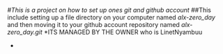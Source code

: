 *#This is a project on how to set up ones git and github account*
##This include setting up a file directory on your computer named *alx-zero_day* and then moving it to your github account repository named *alx-zero_day.git*
*ITS MANAGED BY THE OWNER
who is LinetNyambuu

*


